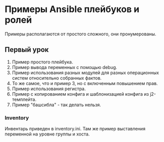 # Примеры Ansible плейбуков и ролей

Примеры располагаются от простого сложного, они пронумерованы.

## Первый урок
1. Пример простого плейбука.
2. Пример вывода переменных с помощью debug.
3. Пример использования разных модулей для разных операционных систем относительно собранных фактов.
4. То же самое, что и пример 3, но с включенным повышением прав. 
5. Пример использования регистра.
6. Пример с копированием конфига и шаблонизацией конфига из j2-темплейта.
7. Пример "башсибла" - так делать нельзя.

### Inventory
Инвентарь приведен в inventory.ini. Там же пример выставления переменной на уровне группы и хоста.